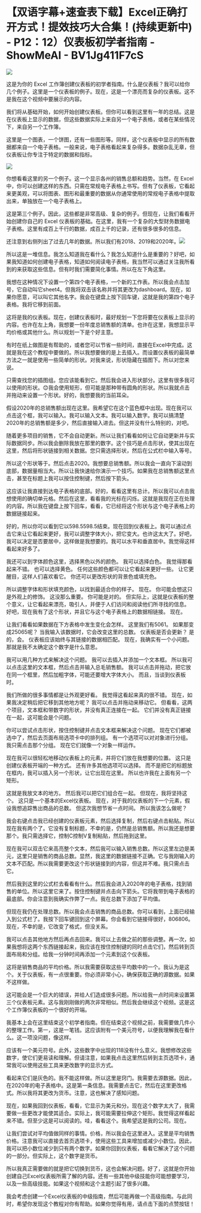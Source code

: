 # 【双语字幕+速查表下载】Excel正确打开方式！提效技巧大合集！(持续更新中) - P12：12）仪表板初学者指南 - ShowMeAI - BV1Jg411F7cS

![](img/0c966c83cb0629a3a846ba3c435fb389_0.png)

这是为你的 Excel 工作簿创建仪表板的初学者指南。什么是仪表板？我可以给你几个例子。这里是一个仪表板的例子。现在，这是一个漂亮而复杂的仪表板。这不是我在这个视频中要展示的内容。

我们将从基础开始，如何开始创建仪表板。但你可以看到这里有一年的总结。这是在仪表板上显示的数据，但这些数据实际上来自另一个电子表格，或者在某些情况下，来自另一个工作簿。

这里是一个图表，一个饼图，还有一些图形等。同样，这个仪表板中显示的所有数据都来自一个电子表格。一般来说，电子表格看起来复杂得多。数据杂乱无章，但仪表板让你专注于特定的数据和指标。

![](img/0c966c83cb0629a3a846ba3c435fb389_2.png)

你想看看这里的另一个例子。这一个显示各州的销售总额和趋势。当然，在 Excel 中，你可以创建这样的东西。只需在常规电子表格上书写。但有了仪表板，它看起来更美观，可以将图表、图形和最重要的数据从你通常使用的常规电子表格中提取出来，单独放在一个电子表格上。

这是第三个例子。因此，这些都是非常高级、复杂的例子。但现在，让我们看看开始创建你自己的 Excel 仪表板的基础。在这里，我有一个复杂的大型财务数据电子表格。这里有成百上千行的数据，成百上千的记录，还有很多很多的信息。

还注意到右侧列出了过去几年的数据。所以我们有2018、2019和2020年。![](img/0c966c83cb0629a3a846ba3c435fb389_4.png)

所以这是一堆信息。我怎么知道我在看什么？我怎么知道什么是重要的？好吧，如果我知道如何创建电子表格，知道如何阅读电子表格，我当然可以通过关注我所看到的来获取这些信息。但有时我们需要简化事情。所以在左下角这里。

我想在这种情况下设置一个第四个电子表格，一个新的工作表。所以我会点击加号，它自动叫它sheet4。但我将双击该名称并将其更改为dashboard。现在，如果你愿意，可以叫它其他名字。我会在键盘上按下回车键，这就是我的第四个电子表格。我将它移到前面。

这将是我的仪表板。现在，创建仪表板时，最好规划一下您将要在仪表板上显示的内容。也许在左上角，我想要一份年度总销售额的清单。也许在这里，我想显示平均价格或其他什么。所以规划一下是个好主意。

有时在纸上做图是有帮助的，或者您可以节省一些时间，直接在Excel中完成。这就是我在这个教程中要做的。所以我想要做的是上去插入。而设置仪表板的最简单方法之一就是使用一些简单的形状。对我来说，形状隐藏在插图下。所以对您来说。

只需查找您的插图组。您应该能看到它。然后我会进入形状部分。这里有很多我可以使用的形状。😊我会使用矩形，但可能是那种带有圆角的形状。所以我就点击并拖动来设置一个形状。好的，我想要我的当前耳朵。

假设2020年的总销售额出现在这里。我希望它在这个蓝色框中出现。现在我可以点击这个框，我可以输入。我可以输入文本。我可以输入数字。我可以搞清楚2020年的总销售额是多少，然后直接输入进去。但这并没有什么特别的，对吧。

随着更多项目的销售，它不会自动更新。所以让我们看看如何让它自动更新并与实际数据同步。所以我会删除我放在那里的数字。这个技巧是点击形状，使其出现在这里，然后将形状链接到相关数据。您只需选择形状，然后在公式栏中输入等号。

所以这个形状等于。然后点击2020。我想要总销售额。所以我会一直向下滚动到底部，数据量相当大。所以让我快速给你演示一个技巧。如果我在总销售额这里点击，甚至在标题上我可以按住控制键，然后按下箭头。

这应该让我直接到达电子表格的底部。好的，看看这里有总计。所以我可以点击我想使用的确切单元格。然后在这里，看看我的光标在闪烁。这就是我现在正在处理的内容。所以我在键盘上按下回车，看看，它已经将这个形状与这个电子表格上的数据链接起来。

好的，所以你可以看到它以598.5598.5结束。现在回到仪表板上。我可以通过点击它来让它看起来更好，我可以调整字体大小，把它变大。也许这太大了。好吧，我可以决定是否要居中，这样做是我想要的。我可以水平和垂直居中。我觉得这样看起来好多了。

我还可以到字体颜色这里，选择黑色以外的颜色。 我可以选择白色。 我觉得那看起来不错。 也可以选择黄色。 任何这些颜色都可以让它看起来更好一些。 让它更醒目，这样人们喜欢看它。 你还可以更改形状的背景色或填充色。

所以调整字体和形状填充颜色，以找到最适合你的样子。 现在。 你可能会想这只是外观上的修饰。 这没那么重要。 你可能是对的。 但实际上，这就是仪表板的整个意义，让它看起来漂亮，吸引人，并便于人们访问和阅读他们所寻找的信息。 好吧，现在我有了这个形状，并且它与这个电子表格上的数据相链接。 现在。

让我们看看如果数据在下方表格中发生变化会怎样。 这里我们有5061。 如果那变成25065呢？ 当我输入该数据时，它会改变这里的总数。 仪表板是否会更新？ 是的，会。 仪表板应该始终与其链接的数据相匹配。 现在，我确实有一个小问题。 那就是我不太确定这个数字是什么意思。

我可以用几种方式来解决这个问题。 我可以去插入并添加一个文本框。 所以我可以点击这里的文本框，然后点击并输入总毛销售额。 我可以点击并拖动，把它放在同一个框里，然后加粗字体，可能还要增大字体大小。 而且，当谈到仪表板时。

我们所做的很多事情都是让外观更好看。 我觉得这看起来真的很不错。 现在，如果我决定稍后把它移到其他地方呢？ 我可以点击并拖动来移动它。 但看看，这两个项目，文本框和带数字的形状，并没有真正连接在一起。 它们并没有真正链接在一起，这可能会是个问题。

你可以尝试点击形状，按住控制键并点击文本框来解决这个问题。 现在它们都被选中了，然后去页面布局选项卡中的排列组。 有一个选项可以对对象进行分组。 我只需点击那个分组。 现在它们就像一个对象一样运作。

现在我可以很轻松地移动仪表板上的元素，并将它们放在我想要的位置。 这只是创建仪表板开端的一种方式。 还有许多其他选项可以选择。 而不是把它的标题放在框内，我可以插入另一个形状，让它出现在这里。 所以也许我在上面有另一个矩形。

这就是我放文本的地方。 然后我可以把它们组合在一起。 但现在，我将坚持这个。 这只是一个基本的Excel仪表板。 现在，对于我的仪表板的下一个元素，假设我想追踪售出商品的总数。 但这次我想节省一点时间。 所以我该怎么做呢？

我会右键点击我已经创建的仪表板元素，然后选择复制，然后右键点击粘贴。所以现在我有两个了。它没有复制标题，不幸的是，仍然是总销售额。所以我还是想要那个。我只需选择它，控制C控制V复制粘贴，然后拖到这里。

现在我可以双击它来高亮整个文本，然后我可以输入销售总数。所以这里左边是美元，这里只是销售的商品总数。显然，我这里的数据链接不正确。它与我刚输入的文本不匹配。所以我需要更改这个形状链接到的内容，但这并不难。我只需点击它。

然后我到这里的公式栏去看看有什么。然后我会进入2020年的电子表格，找到销售的单位。所以这里它来了。按住控制键并点击向下箭头。它将我带到电子表格的最底部。你会注意到我确实作弊了一点。我在总数下添加了平均值。

但现在我仍在处理总数。所以我会点击销售的商品总数。你可以看到，上面已经输入到公式栏了。我按下回车键回到这个屏幕。你会看到它链接得很好，806806。现在，不幸的是，它改变了格式，但没关系。

我可以点击其他地方然后再点击回来。我可以上去做之前的那些调整。再一次，如果我想将这两个东西链接起来，我应该在按住控制键的同时点击它们，然后转到页面布局和分组。给我一分钟时间再添加一个元素到这个仪表板。

这将是销售商品的平均价格。所以我需要获取这些平均数中的一个。我认为是这个。关于仪表板，有一点很重要。你必须非常小心，确保获取正确的源数据。如果不这样做。

这可能会是一个巨大的错误，并给人们造成很多问题。所以给我一点时间来设置第三个仪表板元素。这与我刚刚做的两次非常相似。然后我会继续这个视频。这是这个工作簿仪表板的一个很好的开端。

我基本上会在这里结束这个初学者指南。但在结束这个视频之前，我需要做几件小的整理工作。第一，这是一笔钱。这应该附有一个美元符号，以便我理解我在看什么。这一项没问题，像这样。

应该有一个美元符号。此外，这些数字中出现的118没有什么意义。我想修改这些数字，使它们更易读和理解。但请注意，如果我点击这里然后转到主页选项卡，通常我可以使用这些工具来更改数字的显示方式。

看起来它们是灰色的。我不能这样做。所以这里是窍门。我需要去源数据。因此，在2020年的电子表格中。这是第一条信息。我需要点击它，然后在这里更改格式。所以我将其更改为货币。注意，这也解决了感知问题。

现在，如果我回到仪表板，看看，它显示为美元和分。现在这个数字太大了，我需要做一些更改才能使其适合。实际上，我可能需要拉伸这个矩形。我觉得这样看起来不错。但至少这是可以阅读的。哇，看看这个。我希望这是我的公司。现在。

让我们尝试对平均值做同样的事情。价格，所以我会在这里进入。这里是平均销售价格。注意我可以直接去首页选项卡，使用这些工具来增加或减少小数位。因此，我可以把小数位减少到只有两个数字。如果你回到仪表板，看看它解决了这个问题的一部分。但实际上，这个数字是货币。

所以我真正需要做的就是把它切换到货币，这也会解决问题。好了，这就是你开始创建自己Excel仪表板所需了解的内容。还有一些其他中级技能你可能想要学习，以及一些高级技能。如果这个视频和这个主题引起了很多兴趣。

我会考虑创建一个Excel仪表板的中级指南，然后可能再做一个高级指南。与此同时，希望你发现这个教程对你有帮助。如果你觉得有用，请点击下面的点赞按钮！[](img/0c966c83cb0629a3a846ba3c435fb389_6.png)
